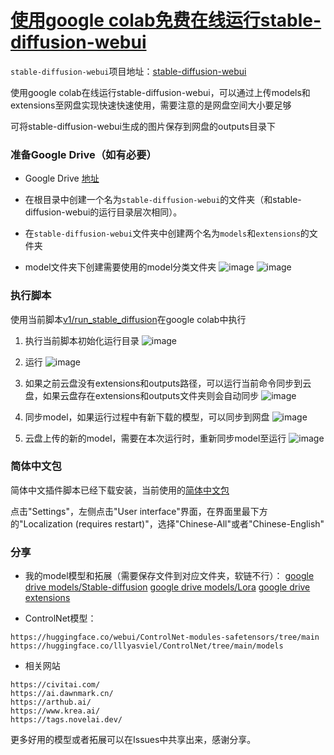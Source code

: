 # [使用google colab免费在线运行stable-diffusion-webui](https://github.com/zc0125/colab-stable-diffusion-webui)

`stable-diffusion-webui`项目地址：[stable-diffusion-webui](https://github.com/AUTOMATIC1111/stable-diffusion-webui)

使用google colab在线运行stable-diffusion-webui，可以通过上传models和extensions至网盘实现快速快速使用，需要注意的是网盘空间大小要足够

可将stable-diffusion-webui生成的图片保存到网盘的outputs目录下


### 准备Google Drive（如有必要）

- Google Drive [地址](https://drive.google.com/drive/my-drive)

- 在根目录中创建一个名为`stable-diffusion-webui`的文件夹（和stable-diffusion-webui的运行目录层次相同）。

- 在`stable-diffusion-webui`文件夹中创建两个名为`models`和`extensions`的文件夹

- model文件夹下创建需要使用的model分类文件夹
![image](https://user-images.githubusercontent.com/51420323/226169034-a3478906-b77a-436c-89d3-6def3b7cdfdc.png)
![image](https://user-images.githubusercontent.com/51420323/226173991-42c13d16-584f-47a3-8129-b71efd9c6870.png)


### 执行脚本

使用当前脚本[v1/run_stable_diffusion](https://github.com/zc0125/colab-stable-diffusion-webui/blob/main/v1/run_stable_diffusion.ipynb)在google colab中执行

1. 执行当前脚本初始化运行目录
![image](https://user-images.githubusercontent.com/51420323/226173252-f34cc9bc-2c7f-44f0-a945-cec14639b4e6.png)

2. 运行
![image](https://user-images.githubusercontent.com/51420323/226173332-7a5f51d1-f798-4508-b0c1-c427b6a52f36.png)

3. 如果之前云盘没有extensions和outputs路径，可以运行当前命令同步到云盘，如果云盘存在extensions和outputs文件夹则会自动同步
![image](https://user-images.githubusercontent.com/51420323/226173925-5e5e2af6-df5a-4a8c-8a71-9b6f10614027.png)


4. 同步model，如果运行过程中有新下载的模型，可以同步到网盘
![image](https://user-images.githubusercontent.com/51420323/226173791-8b40b6cd-370d-4ec9-a756-a4ed7bcbac67.png)


4. 云盘上传的新的model，需要在本次运行时，重新同步model至运行
![image](https://user-images.githubusercontent.com/51420323/226173551-ab28bde8-1c6d-45cf-9e89-e7d120762bad.png)



### 简体中文包
简体中文插件脚本已经下载安装，当前使用的[简体中文包](https://github.com/VinsonLaro/stable-diffusion-webui-chinese)

点击"Settings"，左侧点击"User interface"界面，在界面里最下方的"Localization (requires restart)"，选择"Chinese-All"或者"Chinese-English"

### 分享

- 我的model模型和拓展（需要保存文件到对应文件夹，软链不行）：
[google drive models/Stable-diffusion](https://drive.google.com/drive/folders/1wSpxGyqD3rGY6LDKfFXYYwxtd1_amjuS?usp=sharing)
[google drive models/Lora](https://drive.google.com/drive/folders/1BTmTJesXW9j2ZtLgUMlvqMup8QIAVaFJ?usp=sharing)
[google drive extensions](https://drive.google.com/drive/folders/1Wrta7OGFNs-7Us7h4CIh-wCHYKu1bgqt?usp=sharing)

- ControlNet模型：
```
https://huggingface.co/webui/ControlNet-modules-safetensors/tree/main
https://huggingface.co/lllyasviel/ControlNet/tree/main/models
```

- 相关网站
```
https://civitai.com/
https://ai.dawnmark.cn/
https://arthub.ai/
https://www.krea.ai/
https://tags.novelai.dev/
```

更多好用的模型或者拓展可以在Issues中共享出来，感谢分享。

